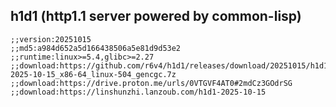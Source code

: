 ## h1d1 (http1.1 server powered by common-lisp)

```common-lisp
;;version:20251015
;;md5:a984d652a5d166438506a5e81d9d53e2
;;runtime:linux>=5.4,glibc>=2.27
;;download:https://github.com/r6v4/h1d1/releases/download/20251015/h1d1-2025-10-15_x86-64_linux-504_gencgc.7z
;;download:https://drive.proton.me/urls/0VTGVF4AT0#2mdCz3GOdrSG
;;download:https://linshunzhi.lanzoub.com/h1d1-2025-10-15

```
